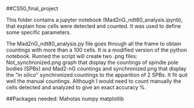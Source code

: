 ##CS50_final_project

This folder contains a jupyter notebook (Mad2nG_ndt80_analysis.ipynb), that explain how cells were detected and counted. It was used to define some specific parameters. 

The Mad2nG_ndt80_analysis.py file goes through all the frame to obtain countings with more than a 100 cells. It is a modified version of the python notebook.
Runned the script will create two .png files: Not_synchronized.png graph that display the countings of spindle pole bodies (SPBs) and Mad2-nG countings and synchronized.png that display the "in silico" synchronized countings to the apparition of 2 SPBs. It fit quit well the manual countings. Although I would need to count manually the cells detected and analyzed to give an exact accuracy %. 

##Packages needed:
Mahotas 
numpy
matplotlib

